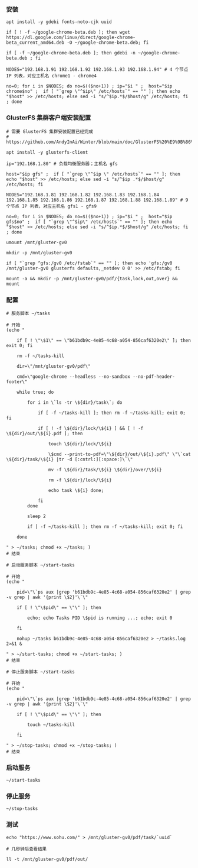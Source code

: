 
### 安装

	apt install -y gdebi fonts-noto-cjk uuid

	if [ ! -f ~/google-chrome-beta.deb ]; then wget  https://dl.google.com/linux/direct/google-chrome-beta_current_amd64.deb -O ~/google-chrome-beta.deb; fi

	if [ -f ~/google-chrome-beta.deb ]; then gdebi -n ~/google-chrome-beta.deb ; fi

	NODES="192.168.1.91 192.168.1.92 192.168.1.93 192.168.1.94" # 4 个节点 IP 列表，对应主机名 chrome1 - chrome4

	no=0; for i in $NODES; do no=$(($no+1)) ; ip="$i " ;  host="$ip chrome$no" ;  if [ "`grep \"^$ip\" /etc/hosts`" == "" ]; then echo "$host" >> /etc/hosts; else sed -i "s/^$ip.*$/$host/g" /etc/hosts; fi ; done


### GlusterFS 集群客户端安装配置

	# 需要 GlusterFS 集群安装配置已经完成
	# https://github.com/AndyInAi/Winter/blob/main/doc/GlusterFS%20%E9%9B%86%E7%BE%A4%E5%AE%89%E8%A3%85%E9%85%8D%E7%BD%AE.md

	apt install -y glusterfs-client

	ip="192.168.1.80" # 负载均衡服务器；主机名 gfs

	host="$ip gfs" ;  if [ "`grep \"^$ip \" /etc/hosts`" == "" ]; then echo "$host" >> /etc/hosts; else sed -i "s/^$ip .*$/$host/g" /etc/hosts; fi

	NODES="192.168.1.81 192.168.1.82 192.168.1.83 192.168.1.84 192.168.1.85 192.168.1.86 192.168.1.87 192.168.1.88 192.168.1.89" # 9 个节点 IP 列表，对应主机名 gfs1 - gfs9

	no=0; for i in $NODES; do no=$(($no+1)) ; ip="$i " ;  host="$ip gfs$no" ;  if [ "`grep \"^$ip\" /etc/hosts`" == "" ]; then echo "$host" >> /etc/hosts; else sed -i "s/^$ip.*$/$host/g" /etc/hosts; fi ; done
	
	umount /mnt/gluster-gv0

	mkdir -p /mnt/gluster-gv0

	if [ "`grep ^gfs:/gv0 /etc/fstab`" == "" ]; then echo 'gfs:/gv0 /mnt/gluster-gv0 glusterfs defaults,_netdev 0 0' >> /etc/fstab; fi

	mount -a && mkdir -p /mnt/gluster-gv0/pdf/{task,lock,out,over} && mount

	
### 配置

	# 服务脚本 ~/tasks

	# 开始
	(echo "

		if [ ! \"\$1\" == \"b61bdb9c-4e85-4c68-a054-856caf6320e2\" ]; then exit 0; fi

		rm -f ~/tasks-kill

		dir=\"/mnt/gluster-gv0/pdf\"

		cmd=\"google-chrome --headless --no-sandbox --no-pdf-header-footer\"

		while true; do

			for i in \`ls -tr \${dir}/task\`; do

				if [ -f ~/tasks-kill ]; then rm -f ~/tasks-kill; exit 0; fi

				if [ ! -f \${dir}/lock/\${i} ] && [ ! -f \${dir}/out/\${i}.pdf ]; then

					touch \${dir}/lock/\${i}

					\$cmd --print-to-pdf=\"\${dir}/out/\${i}.pdf\" \"\`cat \${dir}/task/\${i} |tr -d [:cntrl:][:space:]\`\"

					mv -f \${dir}/task/\${i} \${dir}/over/\${i}

					rm -f \${dir}/lock/\${i}

					echo task \${i} done;

				fi
			done

			sleep 2

			if [ -f ~/tasks-kill ]; then rm -f ~/tasks-kill; exit 0; fi

		done

	" > ~/tasks; chmod +x ~/tasks; )
	# 结束

	# 启动服务脚本 ~/start-tasks

	# 开始
	(echo "

		pid=\"\`ps aux |grep 'b61bdb9c-4e85-4c68-a054-856caf6320e2' | grep -v grep | awk '{print \$2}'\`\"

		if [ ! \"\$pid\" == \"\" ]; then

			echo; echo Tasks PID \$pid is running ...; echo; exit 0

		fi

		nohup ~/tasks b61bdb9c-4e85-4c68-a054-856caf6320e2 > ~/tasks.log 2>&1 &

	" > ~/start-tasks; chmod +x ~/start-tasks; )
	# 结束

	# 停止服务脚本 ~/start-tasks

	# 开始
	(echo "

		pid=\"\`ps aux |grep 'b61bdb9c-4e85-4c68-a054-856caf6320e2' | grep -v grep | awk '{print \$2}'\`\"

		if [ ! \"\$pid\" == \"\" ]; then

			touch ~/tasks-kill

		fi

	" > ~/stop-tasks; chmod +x ~/stop-tasks; )
	# 结束


### 启动服务

	~/start-tasks


### 停止服务

	~/stop-tasks


### 测试

	echo "https://www.sohu.com/" > /mnt/gluster-gv0/pdf/task/`uuid`

	# 几秒钟后查看结果

	ll -t /mnt/gluster-gv0/pdf/out/ 


